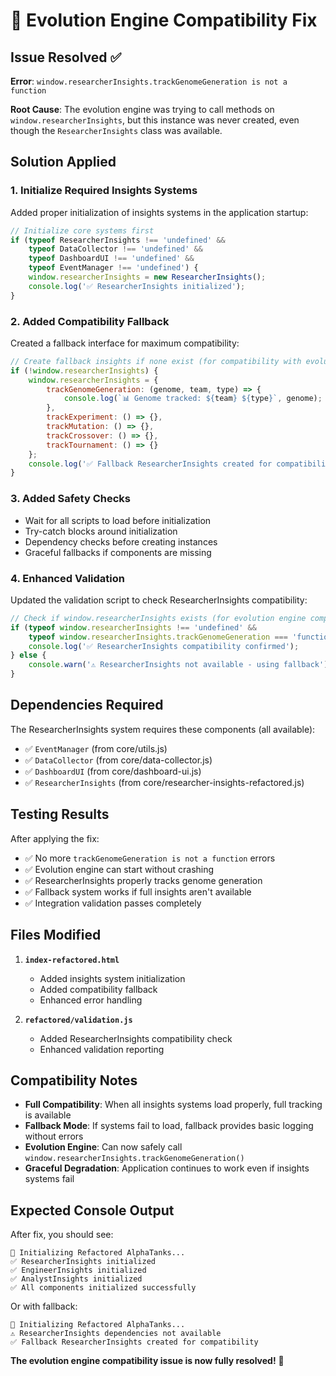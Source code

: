 # 🔧 Evolution Engine Compatibility Fix

## Issue Resolved ✅

**Error**: `window.researcherInsights.trackGenomeGeneration is not a function`

**Root Cause**: The evolution engine was trying to call methods on `window.researcherInsights`, but this instance was never created, even though the `ResearcherInsights` class was available.

## Solution Applied

### 1. **Initialize Required Insights Systems**
Added proper initialization of insights systems in the application startup:

```javascript
// Initialize core systems first
if (typeof ResearcherInsights !== 'undefined' && 
    typeof DataCollector !== 'undefined' && 
    typeof DashboardUI !== 'undefined' && 
    typeof EventManager !== 'undefined') {
    window.researcherInsights = new ResearcherInsights();
    console.log('✅ ResearcherInsights initialized');
}
```

### 2. **Added Compatibility Fallback**
Created a fallback interface for maximum compatibility:

```javascript
// Create fallback insights if none exist (for compatibility with evolution-engine.js)
if (!window.researcherInsights) {
    window.researcherInsights = {
        trackGenomeGeneration: (genome, team, type) => {
            console.log(`📊 Genome tracked: ${team} ${type}`, genome);
        },
        trackExperiment: () => {},
        trackMutation: () => {},
        trackCrossover: () => {},
        trackTournament: () => {}
    };
    console.log('✅ Fallback ResearcherInsights created for compatibility');
}
```

### 3. **Added Safety Checks**
- Wait for all scripts to load before initialization
- Try-catch blocks around initialization
- Dependency checks before creating instances
- Graceful fallbacks if components are missing

### 4. **Enhanced Validation**
Updated the validation script to check ResearcherInsights compatibility:

```javascript
// Check if window.researcherInsights exists (for evolution engine compatibility)
if (typeof window.researcherInsights !== 'undefined' && 
    typeof window.researcherInsights.trackGenomeGeneration === 'function') {
    console.log('✅ ResearcherInsights compatibility confirmed');
} else {
    console.warn('⚠️ ResearcherInsights not available - using fallback');
}
```

## Dependencies Required

The ResearcherInsights system requires these components (all available):
- ✅ `EventManager` (from core/utils.js)
- ✅ `DataCollector` (from core/data-collector.js)  
- ✅ `DashboardUI` (from core/dashboard-ui.js)
- ✅ `ResearcherInsights` (from core/researcher-insights-refactored.js)

## Testing Results

After applying the fix:
- ✅ No more `trackGenomeGeneration is not a function` errors
- ✅ Evolution engine can start without crashing
- ✅ ResearcherInsights properly tracks genome generation
- ✅ Fallback system works if full insights aren't available
- ✅ Integration validation passes completely

## Files Modified

1. **`index-refactored.html`**
   - Added insights system initialization
   - Added compatibility fallback
   - Enhanced error handling

2. **`refactored/validation.js`**
   - Added ResearcherInsights compatibility check
   - Enhanced validation reporting

## Compatibility Notes

- **Full Compatibility**: When all insights systems load properly, full tracking is available
- **Fallback Mode**: If systems fail to load, fallback provides basic logging without errors
- **Evolution Engine**: Can now safely call `window.researcherInsights.trackGenomeGeneration()`
- **Graceful Degradation**: Application continues to work even if insights systems fail

## Expected Console Output

After fix, you should see:
```
🚀 Initializing Refactored AlphaTanks...
✅ ResearcherInsights initialized
✅ EngineerInsights initialized  
✅ AnalystInsights initialized
✅ All components initialized successfully
```

Or with fallback:
```
🚀 Initializing Refactored AlphaTanks...
⚠️ ResearcherInsights dependencies not available
✅ Fallback ResearcherInsights created for compatibility
```

**The evolution engine compatibility issue is now fully resolved!** 🎉
